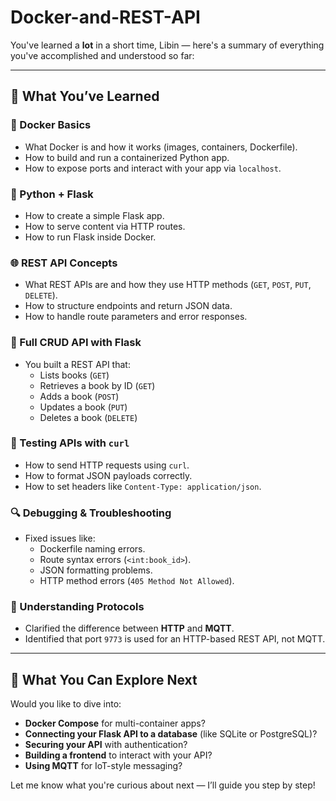 # Docker-and-REST-API

You've learned a **lot** in a short time, Libin — here's a summary of everything you've accomplished and understood so far:

---

## 🧠 **What You’ve Learned**

### 🐳 Docker Basics
- What Docker is and how it works (images, containers, Dockerfile).
- How to build and run a containerized Python app.
- How to expose ports and interact with your app via `localhost`.

### 🐍 Python + Flask
- How to create a simple Flask app.
- How to serve content via HTTP routes.
- How to run Flask inside Docker.

### 🌐 REST API Concepts
- What REST APIs are and how they use HTTP methods (`GET`, `POST`, `PUT`, `DELETE`).
- How to structure endpoints and return JSON data.
- How to handle route parameters and error responses.

### 🔧 Full CRUD API with Flask
- You built a REST API that:
  - Lists books (`GET`)
  - Retrieves a book by ID (`GET`)
  - Adds a book (`POST`)
  - Updates a book (`PUT`)
  - Deletes a book (`DELETE`)

### 🧪 Testing APIs with `curl`
- How to send HTTP requests using `curl`.
- How to format JSON payloads correctly.
- How to set headers like `Content-Type: application/json`.

### 🔍 Debugging & Troubleshooting
- Fixed issues like:
  - Dockerfile naming errors.
  - Route syntax errors (`<int:book_id>`).
  - JSON formatting problems.
  - HTTP method errors (`405 Method Not Allowed`).

### 🔄 Understanding Protocols
- Clarified the difference between **HTTP** and **MQTT**.
- Identified that port `9773` is used for an HTTP-based REST API, not MQTT.

---

## 🚀 What You Can Explore Next

Would you like to dive into:
- **Docker Compose** for multi-container apps?
- **Connecting your Flask API to a database** (like SQLite or PostgreSQL)?
- **Securing your API** with authentication?
- **Building a frontend** to interact with your API?
- **Using MQTT** for IoT-style messaging?

Let me know what you're curious about next — I’ll guide you step by step!
